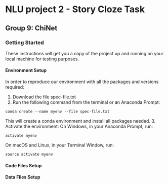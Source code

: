 # NLU project 2 - Story Cloze Task
## Group 9: ChiNet

### Getting Started
These instructions will get you a copy of the project up and running on your local machine for testing purposes.

#### Environment Setup

In order to reproduce our environment with all the packages and versions required:
1. Download the file spec-file.txt  
2. Run the following command from the terminal or an Anaconda Prompt:
```
conda create --name myenv --file spec-file.txt
```
This will create a conda environment and install all packages needed.
3. Activate the environment:
On Windows, in your Anaconda Prompt, run: 
```
activate myenv
```
On macOS and Linux, in your Terminal Window, run:
```
source activate myenv
```
#### Code Files Setup



#### Data Files Setup

